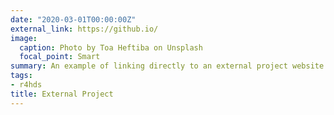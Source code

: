 ```yaml
---
date: "2020-03-01T00:00:00Z"
external_link: https://github.io/
image:
  caption: Photo by Toa Heftiba on Unsplash
  focal_point: Smart
summary: An example of linking directly to an external project website using `external_link`.
tags:
- r4hds
title: External Project
---
```

